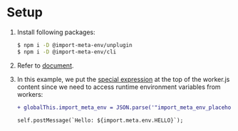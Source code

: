 # Setup

1. Install following packages:

   ```sh
   $ npm i -D @import-meta-env/unplugin
   $ npm i -D @import-meta-env/cli
   ```

1. Refer to [document](https://runtime-env.github.io/import-meta-env/guide/getting-started/introduction.html).

1. In this example, we put the [special expression](https://runtime-env.github.io/import-meta-env/guide/getting-started/introduction.html#special-expression) at the top of the worker.js content since we need to access runtime environment variables from workers:

   ```diff
   + globalThis.import_meta_env = JSON.parse('"import_meta_env_placeholder"');

   self.postMessage(`Hello: ${import.meta.env.HELLO}`);
   ```
